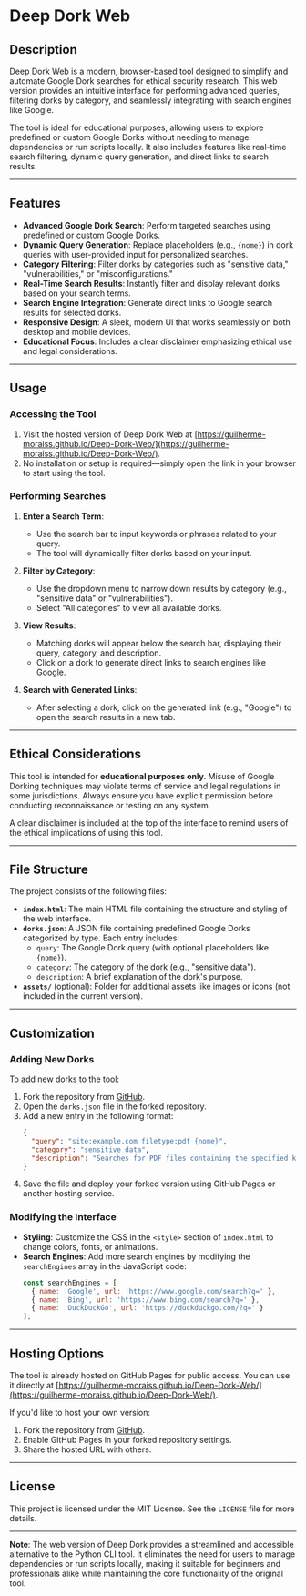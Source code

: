# Deep Dork Web

## Description
Deep Dork Web is a modern, browser-based tool designed to simplify and automate Google Dork searches for ethical security research. This web version provides an intuitive interface for performing advanced queries, filtering dorks by category, and seamlessly integrating with search engines like Google.

The tool is ideal for educational purposes, allowing users to explore predefined or custom Google Dorks without needing to manage dependencies or run scripts locally. It also includes features like real-time search filtering, dynamic query generation, and direct links to search results.

---

## Features
- **Advanced Google Dork Search**: Perform targeted searches using predefined or custom Google Dorks.
- **Dynamic Query Generation**: Replace placeholders (e.g., `{nome}`) in dork queries with user-provided input for personalized searches.
- **Category Filtering**: Filter dorks by categories such as "sensitive data," "vulnerabilities," or "misconfigurations."
- **Real-Time Search Results**: Instantly filter and display relevant dorks based on your search terms.
- **Search Engine Integration**: Generate direct links to Google search results for selected dorks.
- **Responsive Design**: A sleek, modern UI that works seamlessly on both desktop and mobile devices.
- **Educational Focus**: Includes a clear disclaimer emphasizing ethical use and legal considerations.

---

## Usage
### Accessing the Tool
1. Visit the hosted version of Deep Dork Web at [https://guilherme-moraiss.github.io/Deep-Dork-Web/](https://guilherme-moraiss.github.io/Deep-Dork-Web/).
2. No installation or setup is required—simply open the link in your browser to start using the tool.

### Performing Searches
1. **Enter a Search Term**:
   - Use the search bar to input keywords or phrases related to your query.
   - The tool will dynamically filter dorks based on your input.

2. **Filter by Category**:
   - Use the dropdown menu to narrow down results by category (e.g., "sensitive data" or "vulnerabilities").
   - Select "All categories" to view all available dorks.

3. **View Results**:
   - Matching dorks will appear below the search bar, displaying their query, category, and description.
   - Click on a dork to generate direct links to search engines like Google.

4. **Search with Generated Links**:
   - After selecting a dork, click on the generated link (e.g., "Google") to open the search results in a new tab.

---

## Ethical Considerations
This tool is intended for **educational purposes only**. Misuse of Google Dorking techniques may violate terms of service and legal regulations in some jurisdictions. Always ensure you have explicit permission before conducting reconnaissance or testing on any system.

A clear disclaimer is included at the top of the interface to remind users of the ethical implications of using this tool.

---

## File Structure
The project consists of the following files:
- **`index.html`**: The main HTML file containing the structure and styling of the web interface.
- **`dorks.json`**: A JSON file containing predefined Google Dorks categorized by type. Each entry includes:
  - `query`: The Google Dork query (with optional placeholders like `{nome}`).
  - `category`: The category of the dork (e.g., "sensitive data").
  - `description`: A brief explanation of the dork's purpose.
- **`assets/`** (optional): Folder for additional assets like images or icons (not included in the current version).

---

## Customization
### Adding New Dorks
To add new dorks to the tool:
1. Fork the repository from [GitHub](https://github.com/Diogo-Lages/Deep-Dork-Web).
2. Open the `dorks.json` file in the forked repository.
3. Add a new entry in the following format:
   ```json
   {
     "query": "site:example.com filetype:pdf {nome}",
     "category": "sensitive data",
     "description": "Searches for PDF files containing the specified keyword on example.com."
   }
   ```
4. Save the file and deploy your forked version using GitHub Pages or another hosting service.

### Modifying the Interface
- **Styling**: Customize the CSS in the `<style>` section of `index.html` to change colors, fonts, or animations.
- **Search Engines**: Add more search engines by modifying the `searchEngines` array in the JavaScript code:
  ```javascript
  const searchEngines = [
    { name: 'Google', url: 'https://www.google.com/search?q=' },
    { name: 'Bing', url: 'https://www.bing.com/search?q=' },
    { name: 'DuckDuckGo', url: 'https://duckduckgo.com/?q=' }
  ];
  ```

---

## Hosting Options
The tool is already hosted on GitHub Pages for public access. You can use it directly at [https://guilherme-moraiss.github.io/Deep-Dork-Web/](https://guilherme-moraiss.github.io/Deep-Dork-Web/).

If you'd like to host your own version:
1. Fork the repository from [GitHub](https://github.com/guilherme-moraiss/Deep-Dork-Web).
2. Enable GitHub Pages in your forked repository settings.
3. Share the hosted URL with others.

---

## License
This project is licensed under the MIT License. See the `LICENSE` file for more details.

---

**Note**: The web version of Deep Dork provides a streamlined and accessible alternative to the Python CLI tool. It eliminates the need for users to manage dependencies or run scripts locally, making it suitable for beginners and professionals alike while maintaining the core functionality of the original tool.
